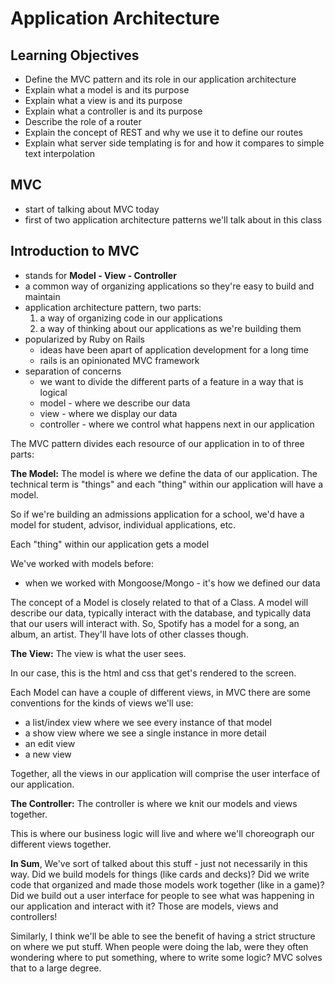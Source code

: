 # Application Architecture

## Learning Objectives
- Define the MVC pattern and its role in our application architecture
- Explain what a model is and its purpose
- Explain what a view is and its purpose
- Explain what a controller is and its purpose
- Describe the role of a router
- Explain the concept of REST and why we use it to define our routes
- Explain what server side templating is for and how it compares to simple text interpolation

## MVC
  - start of talking about MVC today
  - first of two application architecture patterns we'll talk about in this class

## Introduction to MVC
  - stands for __Model - View - Controller__
  - a common way of organizing applications so they're easy to build and maintain
  - application architecture pattern, two parts:
    1. a way of organizing code in our applications
    2. a way of thinking about our applications as we're building them
  - popularized by Ruby on Rails
    - ideas have been apart of application development for a long time
    - rails is an opinionated MVC framework
  - separation of concerns
    - we want to divide the different parts of a feature in a way that is logical
    - model - where we describe our data
    - view - where we display our data
    - controller - where we control what happens next in our application

The MVC pattern divides each resource of our application in to of three parts:

__The Model:__
The model is where we define the data of our application. The technical term is "things" and each "thing" within our application will have a model.

So if we're building an admissions application for a school, we'd have a model for student, advisor, individual applications, etc.

Each "thing" within our application gets a model

We've worked with models before:
  - when we worked with Mongoose/Mongo - it's how we defined our data

The concept of a Model is closely related to that of a Class. A model will describe our data, typically interact with the database, and typically data that our users will interact with. So, Spotify has a model for a song, an album, an artist. They'll have lots of other classes though.


__The View:__
The view is what the user sees.

In our case, this is the html and css that get's rendered to the screen.

Each Model can have a couple of different views, in MVC there are some conventions for the kinds of views we'll use:
  - a list/index view where we see every instance of that model
  - a show view where we see a single instance in more detail
  - an edit view
  - a new view

Together, all the views in our application will comprise the user interface of our application.



__The Controller:__
The controller is where we knit our models and views together.

This is where our business logic will live and where we'll choreograph our different views together.



__In Sum__, We've sort of talked about this stuff - just not necessarily in this way. Did we build models for things (like cards and decks)? Did we write code that organized and made those models work together (like in a game)? Did we build out a user interface for people to see what was happening in our application and interact with it? Those are models, views and controllers!

Similarly, I think we'll be able to see the benefit of having a strict structure on where we put stuff. When people were doing the lab, were they often wondering where to put something, where to write some logic? MVC solves that to a large degree.
